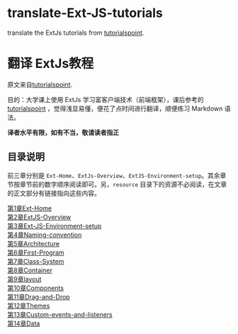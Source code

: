 # translate-Ext-JS-tutorials
translate the ExtJs tutorials from [tutorialspoint](https://www.tutorialspoint.com/extjs/).

# 翻译 ExtJs教程  
原文来自[tutorialspoint](https://www.tutorialspoint.com/extjs/).  

目的：大学课上使用 ExtJs 学习富客户端技术（前端框架），课后参考的 [tutorialspoint](https://www.tutorialspoint.com/extjs/) ，觉得浅显易懂，便花了点时间进行翻译，顺便练习 Markdown 语法。

**译者水平有限，如有不当，敬请读者指正**

## 目录说明
前三章分别是 `Ext-Home`、`ExtJs-Overview`、`ExtJS-Environment-setup`。其余章节按章节前的数字顺序阅读即可。另，`resource` 目录下的资源不必阅读，在文章的正文部分有链接指向这些内容。

[第1章Ext-Home](https://github.com/jianxinliu/translate-Ext-JS-tutorials/blob/master/Ext-Home/Ext%20Home.md)</br>
[第2章ExtJS-Overview](https://github.com/jianxinliu/translate-Ext-JS-tutorials/blob/master/ExtJS-Overview/ExtJS-Overview.md)</br>
[第3章Ext-JS-Environment-setup](https://github.com/jianxinliu/translate-Ext-JS-tutorials/blob/master/Ext-JS-Environment-setup/setup.md)</br>
[第4章Naming-convention](https://github.com/jianxinliu/translate-Ext-JS-tutorials/blob/master/4-Naming-convention/4.md)</br>
[第5章Architecture](https://github.com/jianxinliu/translate-Ext-JS-tutorials/blob/master/5-Architecture/5.md)</br>
[第6章First-Program](https://github.com/jianxinliu/translate-Ext-JS-tutorials/blob/master/6-First-Program/6.md)</br>
[第7章Class-System](https://github.com/jianxinliu/translate-Ext-JS-tutorials/blob/master/7-Class-System/7.md)</br>
[第8章Container](https://github.com/jianxinliu/translate-Ext-JS-tutorials/blob/master/8-Container/8.md)</br>
[第9章layout](https://github.com/jianxinliu/translate-Ext-JS-tutorials/blob/master/9-layout/9.md)</br>
[第10章Components](https://github.com/jianxinliu/translate-Ext-JS-tutorials/blob/master/10-Components/10.md)</br>
[第11章Drag-and-Drop](https://github.com/jianxinliu/translate-Ext-JS-tutorials/tree/master/11-Drag-and-Drop/11.md)</br>
[第12章Themes](https://github.com/jianxinliu/translate-Ext-JS-tutorials/tree/master/12-Themes/12.md)</br>
[第13章Custom-events-and-listeners](https://github.com/jianxinliu/translate-Ext-JS-tutorials/tree/master/13-Custom-events-and-listeners/13.md)</br>
[第14章Data](https://github.com/jianxinliu/translate-Ext-JS-tutorials/tree/master/14-Data/14.md)
